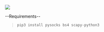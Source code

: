 ![](https://media-dominaria.cursecdn.com/avatars/thumbnails/133/367/320/160/636399538505025043.png)

--Requirements--
>`pip3 install pysocks bs4 scapy-python3`
